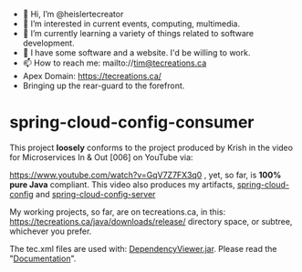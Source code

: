 - 👋 Hi, I’m @heislertecreator
- 👀 I’m interested in current events, computing, multimedia.
- 🌱 I’m currently learning a variety of things related to software development.
- 💞️ I have some software and a website. I'd be willing to work.
- 📫 How to reach me: mailto://tim@tecreations.ca
- Apex Domain: <a href="tecreations.ca">https://tecreations.ca/</a>
- Bringing up the rear-guard to the forefront.
<!---
heislertecreator/heislertecreator is a ✨ special ✨ repository because its `README.md` (this file) appears on your GitHub profile.
You can click the Preview link to take a look at your changes.
--->
# spring-cloud-config-consumer
This project <b>loosely</b> conforms to the project produced by Krish in the video for Microservices In & Out [006] on YouTube via:

<a href="https://www.youtube.com/watch?v=GqV7Z7FX3q0">https://www.youtube.com/watch?v=GqV7Z7FX3q0</a>
, yet, so far, is <b>100% pure Java</b> compliant.
This video also produces my artifacts, <a href="https://github.com/heislertecreator/spring-cloud-config">spring-cloud-config</a> and <a href="https://github.com/heislertecreator/spring-cloud-config-server">spring-cloud-config-server</a>

My working projects, so far, are on tecreations.ca, in this: <a href="https://tecreations.ca/java/downloads/release/">https://tecreations.ca/java/downloads/release/<a> directory space, or subtree, whichever you prefer.

  The tec.xml files are used with: <a href="https://tecreations.ca/java/downloads/release/DependencyViewer.jar">DependencyViewer.jar</a>. Please read the "<a href='https://tecreations.ca/ca/tecreations/documentation/'>Documentation</a>".
  
